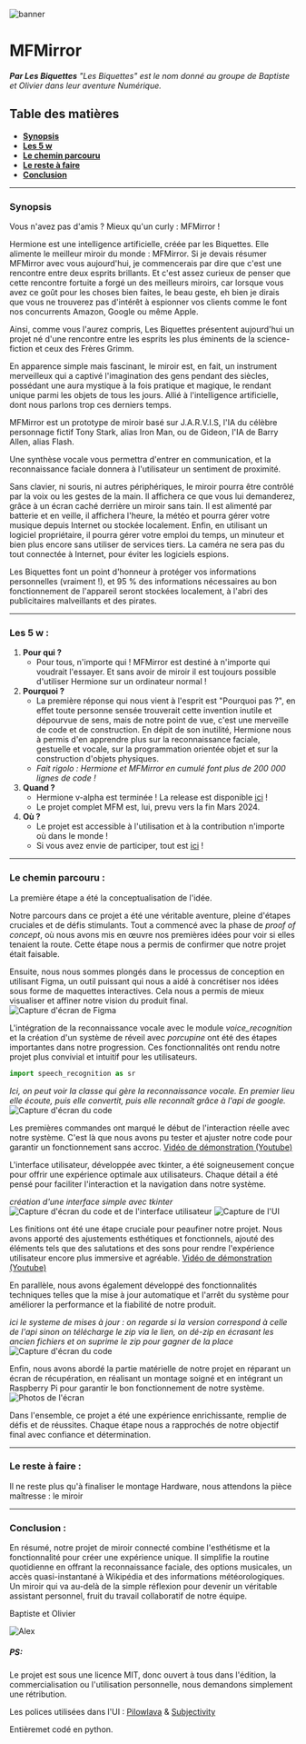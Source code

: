 ![banner](https://raw.githubusercontent.com/aweirdwhale/MFMirror/dev/Explainations/assets/readmebanner.png)

# **MFMirror**

_**Par Les Biquettes**_
_"Les Biquettes" est le nom donné au groupe de Baptiste et Olivier dans leur aventure Numérique._

## Table des matières

* **[Synopsis](#Synopsis)**
* **[Les 5 w](#Les-5-w)**
* **[Le chemin parcouru](#docs)**
* **[Le reste à faire](#todo)**
* **[Conclusion](#conclu)**

---

### Synopsis

Vous n'avez pas d'amis ? Mieux qu'un curly : MFMirror !
 
Hermione est une intelligence artificielle, créée par les Biquettes. Elle alimente le meilleur miroir du monde : MFMirror. Si je devais résumer MFMirror avec vous aujourd'hui, je commencerais par dire que c'est une rencontre entre deux esprits brillants. Et c'est assez curieux de penser que cette rencontre fortuite a forgé un des meilleurs miroirs, car lorsque vous avez ce goût pour les choses bien faites, le beau geste, eh bien je dirais que vous ne trouverez pas d'intérêt à espionner vos clients comme le font nos concurrents Amazon, Google ou même Apple.

Ainsi, comme vous l'aurez compris, Les Biquettes présentent aujourd'hui un projet né d'une rencontre entre les esprits les plus éminents de la science-fiction et ceux des Frères Grimm.

En apparence simple mais fascinant, le miroir est, en fait, un instrument merveilleux qui a captivé l'imagination des gens pendant des siècles, possédant une aura mystique à la fois pratique et magique, le rendant unique parmi les objets de tous les jours. Allié à l'intelligence artificielle, dont nous parlons trop ces derniers temps.

MFMirror est un prototype de miroir basé sur J.A.R.V.I.S, l'IA du célèbre personnage fictif Tony Stark, alias Iron Man, ou de Gideon, l'IA de Barry Allen, alias Flash.

Une synthèse vocale vous permettra d'entrer en communication, et la reconnaissance faciale donnera à l'utilisateur un sentiment de proximité.

Sans clavier, ni souris, ni autres périphériques, le miroir pourra être contrôlé par la voix ou les gestes de la main. Il affichera ce que vous lui demanderez, grâce à un écran caché derrière un miroir sans tain. Il est alimenté par batterie et en veille, il affichera l'heure, la météo et pourra gérer votre musique depuis Internet ou stockée localement.
Enfin, en utilisant un logiciel propriétaire, il pourra gérer votre emploi du temps, un minuteur et bien plus encore sans utiliser de services tiers. La caméra ne sera pas du tout connectée à Internet, pour éviter les logiciels espions.

Les Biquettes font un point d'honneur à protéger vos informations personnelles (vraiment !), et 95 % des informations nécessaires au bon fonctionnement de l'appareil seront stockées localement, à l'abri des publicitaires malveillants et des pirates.

---

### Les 5 w :

1. **Pour qui ?**
   * Pour tous, n'importe qui ! MFMirror est destiné à n'importe qui voudrait l'essayer. Et sans avoir de miroir il est toujours possible d'utiliser Hermione sur un ordinateur normal !
2. **Pourquoi ?**
   * La première réponse qui nous vient à l'esprit est "Pourquoi pas ?", en effet toute personne sensée trouverait cette invention inutile et dépourvue de sens, mais de notre point de vue, c'est une merveille de code et de construction. En dépit de son inutilité, Hermione nous à permis d'en apprendre plus sur la reconnaissance faciale, gestuelle et vocale, sur la programmation orientée objet et sur la construction d'objets physiques.
   * _Fait rigolo : Hermione et MFMirror en cumulé font plus de 200 000 lignes de code !_
3. **Quand ?**
   * Hermione v-alpha est terminée ! La release est disponible [ici](https://github.com/aweirdwhale/MFMirror) !
   * Le projet complet MFM est, lui, prevu vers la fin Mars 2024.
4. **Où ?**
   * Le projet est accessible à l'utilisation et à la contribution n'importe où dans le monde !
   * Si vous avez envie de participer, tout est [ici](https://github.com/aweirdwhale/MFMirror) !

---

### Le chemin parcouru :

La première étape a été la conceptualisation de l'idée.

Notre parcours dans ce projet a été une véritable aventure, pleine d'étapes cruciales et de défis stimulants. Tout a commencé avec la phase de _proof of concept_, où nous avons mis en œuvre nos premières idées pour voir si elles tenaient la route. Cette étape nous a permis de confirmer que notre projet était faisable.


Ensuite, nous nous sommes plongés dans le processus de conception en utilisant Figma, un outil puissant qui nous a aidé à concrétiser nos idées sous forme de maquettes interactives. Cela nous a permis de mieux visualiser et affiner notre vision du produit final.
![Capture d'écran de Figma](https://github.com/aweirdwhale/MFMirror/raw/mfm/Explainations/assets/CaptureFigma.PNG?raw=true)

L'intégration de la reconnaissance vocale avec le module _voice_recognition_ et la création d'un système de réveil avec _porcupine_ ont été des étapes importantes dans notre progression. Ces fonctionnalités ont rendu notre projet plus convivial et intuitif pour les utilisateurs.

```python
import speech_recognition as sr
```

*Ici, on peut voir la classe qui gère la reconnaissance vocale.  En premier lieu elle écoute, puis elle convertit, puis elle reconnaît grâce à l'api de google.*![Capture d'écran du code](https://raw.githubusercontent.com/aweirdwhale/MFMirror/dev/Explainations/assets/code_stt.png)

Les premières commandes ont marqué le début de l'interaction réelle avec notre système. C'est là que nous avons pu tester et ajuster notre code pour garantir un fonctionnement sans accroc.
[Vidéo de démonstration (Youtube)](https://youtu.be/m2F-8MmrUC8)

L'interface utilisateur, développée avec tkinter, a été soigneusement conçue pour offrir une expérience optimale aux utilisateurs. Chaque détail a été pensé pour faciliter l'interaction et la navigation dans notre système.

_création d'une interface simple avec tkinter_
![Capture d'écran du code et de l'interface utilisateur](https://raw.githubusercontent.com/aweirdwhale/MFMirror/dev/Explainations/assets/screencodeui.png)
![Capture de l'UI](https://raw.githubusercontent.com/aweirdwhale/MFMirror/dev/Explainations/assets/screen%20ui.png)

Les finitions ont été une étape cruciale pour peaufiner notre projet. Nous avons apporté des ajustements esthétiques et fonctionnels, ajouté des éléments tels que des salutations et des sons pour rendre l'expérience utilisateur encore plus immersive et agréable.
[Vidéo de démonstration (Youtube)](https://youtu.be/SJMAKETeiYE)

En parallèle, nous avons également développé des fonctionnalités techniques telles que la mise à jour automatique et l'arrêt du système pour améliorer la performance et la fiabilité de notre produit.

*ici le systeme de mises à jour : on regarde si la version correspond à celle de l'api sinon on télécharge le zip via le lien, on dé-zip en écrasant les ancien fichiers et on suprime le zip pour gagner de la place*
![Capture d'écran du code](https://raw.githubusercontent.com/aweirdwhale/MFMirror/dev/Explainations/assets/update.png)

Enfin, nous avons abordé la partie matérielle de notre projet en réparant un écran de récupération, en réalisant un montage soigné et en intégrant un Raspberry Pi pour garantir le bon fonctionnement de notre système.
![Photos de l'écran](https://media.discordapp.net/attachments/1132396777056772146/1216845843353702543/IMG_20240311_010253245.jpg?ex=6601df00&is=65ef6a00&hm=4c4d31d230eaaa8ba01f3e15fd52f61a18155a8173480a753e9db48c924c05e7&=&format=webp&width=468&height=468)

Dans l'ensemble, ce projet a été une expérience enrichissante, remplie de défis et de réussites. Chaque étape nous a rapprochés de notre objectif final avec confiance et détermination.

---

### Le reste à faire :

Il ne reste plus qu'à finaliser le montage Hardware, nous attendons la pièce maîtresse : le miroir

---

### Conclusion :

En résumé, notre projet de miroir connecté combine l'esthétisme et la fonctionnalité pour créer une expérience unique. Il simplifie la routine quotidienne en offrant la reconnaissance faciale, des options musicales, un accès quasi-instantané à Wikipédia et des informations météorologiques.
Un miroir qui va au-delà de la simple réflexion pour devenir un véritable assistant personnel, fruit du travail collaboratif de notre équipe.

Baptiste et Olivier

![Alex](https://www.programme-tv.net/imgre/fit/http.3A.2F.2Fprd2-bone-image.2Es3-website-eu-west-1.2Eamazonaws.2Ecom.2Ftel.2F2019.2F07.2F01.2F82b6a3a2-341b-439c-a922-5127f7fbc38c.2Ejpeg/720x405/crop-from/top/quality/80/alexandre-le-bienheureux.jpg)

##### PS:

Le projet est sous une licence MIT, donc ouvert à tous dans l'édition, la commercialisation ou l'utilisation personnelle, nous demandons simplement une rétribution.

Les polices utilisées dans l'UI : [Pilowlava](https://www.freefaces.gallery/typefaces/pilowlava) & [Subjectivity](https://www.freefaces.gallery/typefaces/subjectivity)

Entièremet codé en python.
